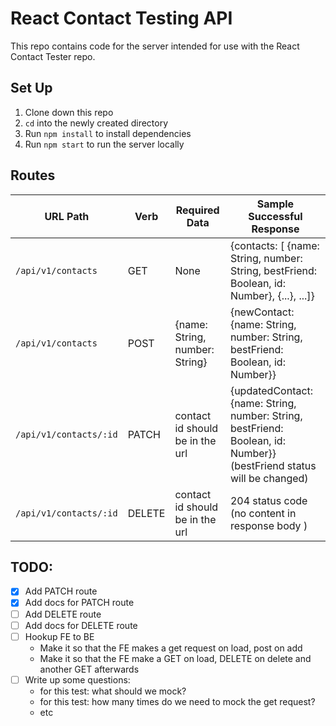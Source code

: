 # React Contact Testing API 

This repo contains code for the server intended for use with the React Contact Tester repo.

## Set Up
1. Clone down this repo 
2. `cd` into the newly created directory
3. Run `npm install` to install dependencies
4. Run `npm start` to run the server locally

## Routes

| URL Path | Verb | Required Data | Sample Successful Response |
|----------|------|-------------|----------------------|
| `/api/v1/contacts`| GET| None        | {contacts: [ {name: String, number: String, bestFriend: Boolean, id: Number}, {...}, ...]} |
| `/api/v1/contacts`| POST| {name: String, number: String} | {newContact: {name: String, number: String, bestFriend: Boolean, id: Number}} |
| `/api/v1/contacts/:id`| PATCH| contact id should be in the url | {updatedContact: {name: String, number: String, bestFriend: Boolean, id: Number}}(bestFriend status will be changed) |
| `/api/v1/contacts/:id`| DELETE| contact id should be in the url | 204 status code (no content in response body )|
 

## TODO:
- [x] Add PATCH route 
- [x] Add docs for PATCH route 
- [ ] Add DELETE route
- [ ] Add docs for DELETE route
- [ ] Hookup FE to BE 
  - Make it so that the FE makes a get request on load, post on add
  - Make it so that the FE make a GET on load, DELETE on delete and another GET afterwards
- [ ] Write up some questions:  
  - for this test: what should we mock?
  - for this test: how many times do we need to mock the get request? 
  - etc 

